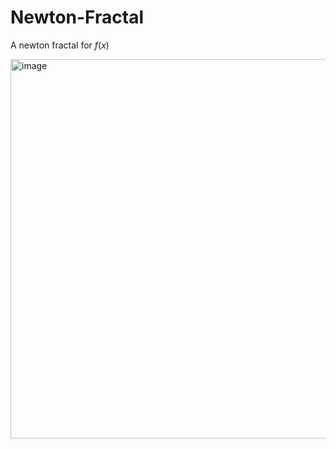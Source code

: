 # Newton-Fractal

A newton fractal for $f(x)$


<img width="607" alt="image" src="https://user-images.githubusercontent.com/65096232/183160611-b323112b-e2ca-40c7-b1bd-92e1bd73a109.png">
